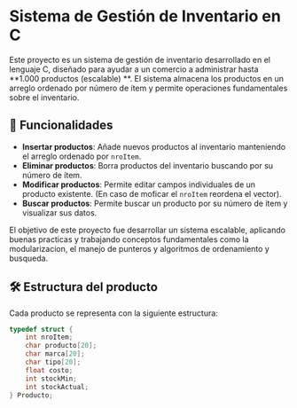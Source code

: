# Sistema de Gestión de Inventario en C

Este proyecto es un sistema de gestión de inventario desarrollado en el lenguaje C, diseñado para ayudar a un comercio a administrar hasta **1.000 productos (escalable) **. 
El sistema almacena los productos en un arreglo ordenado por número de ítem y permite operaciones fundamentales sobre el inventario.

## 🧩 Funcionalidades

- **Insertar productos**: Añade nuevos productos al inventario manteniendo el arreglo ordenado por `nroItem`.
- **Eliminar productos**: Borra productos del inventario buscando por su número de ítem.
- **Modificar productos**: Permite editar campos individuales de un producto existente. (En caso de moficar el `nroItem` reordena el vector).
- **Buscar productos**: Permite buscar un producto por su número de ítem y visualizar sus datos.

El objetivo de este proyecto fue desarrollar un sistema escalable, aplicando buenas practicas y trabajando conceptos fundamentales como la modularizacion, 
el manejo de punteros y algoritmos de ordenamiento y busqueda.

## 🛠️ Estructura del producto

Cada producto se representa con la siguiente estructura:

```c
typedef struct {
    int nroItem;
    char producto[20];
    char marca[20];
    char tipo[20];
    float costo;
    int stockMin;
    int stockActual;
} Producto;
